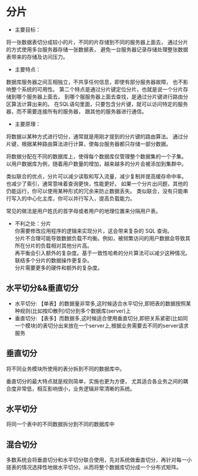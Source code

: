 
# 分片   

- 主要目标：

将一张数据表切分成较小的片，不同的片存储到不同的服务器上面去，
通过分片的方式使用多台服务器存储一张数据表，
避免一台服务器记录存储处理整张数据表带来的存储及访问压力。

- 主要特点：

数据库服务器之间互相独立，不共享任何信息，即使有部分服务器故障，
也不影响整个系统的可用性。
第二个特点是通过分片键定位分片，也就是说一个分片存储到哪个服务器上面去，
到哪个服服务器上面去查找，是通过分片键进行路由分区算法计算出来的。
在SQL语句里面，只要包含分片键，就可以访问特定的服务器，而不需要连接所有的服务器，
跟其他的服务器进行通信。

- 主要原理：

将数据以某种方式进行切分，通常就是用刚才提到的分片键的路由算法。
通过分片键，根据某种路由算法进行计算，使每台服务器都只存储一部分数据。

将数据分配在不同的数据库上，使得每个数据库仅管理整个数据集的一个子集。
以用户数据库为例，随着用户数量的增加，越来越多的分片会被添加到集群中。

类似联合的优点，分片可以减少读取和写入流量，减少复制并提高缓存命中率。
也减少了索引，通常意味着查询更快，性能更好。
如果一个分片出问题，其他的仍能运行，你可以使用某种形式的冗余来防止数据丢失。
类似联合，没有只能串行写入的中心化主库，你可以并行写入，提高负载能力。

常见的做法是用户姓氏的首字母或者用户的地理位置来分隔用户表。

- 不利之处：分片    
你需要修改应用程序的逻辑来实现分片，这会带来复杂的 SQL 查询。        
分片不合理可能导致数据负载不均衡。例如，被频繁访问的用户数据会导致其所在分片的负载相对其他分片高。    
再平衡会引入额外的复杂度。基于一致性哈希的分片算法可以减少这种情况。        
联结多个分片的数据操作更复杂。       
分片需要更多的硬件和额外的复杂度。   

## 水平切分&&垂直切分

- 水平切分: 【单表】的数据量非常多,这时候适合水平切分,即把表的数据按照某种规则(比如按ID散列)切分到多个数据库(server)上
- 垂直切分: 【表多】而数据多,这时候适合使用垂直切分,即把关系紧密(比如同一个模块)的表切分出来放在一个server上,根据业务需要去不同的server请求服务


## 垂直切分

将不同业务模块所使用的表分拆到不同的数据库中。

垂直切分的最大特点就是规则简单，实施也更为方便，
尤其适合各业务之间的耦合度非常低，相互影响很小，业务逻辑非常清晰的系统。

## 水平切分

将同一个表中的不同数据拆分到不同的数据库中

## 混合切分

多数系统会将垂直切分和水平切分联合使用，先对系统做垂直切分，再针对每一小搓表的情况选择性地做水平切分。从而将整个数据库切分成一个分布式矩阵。


